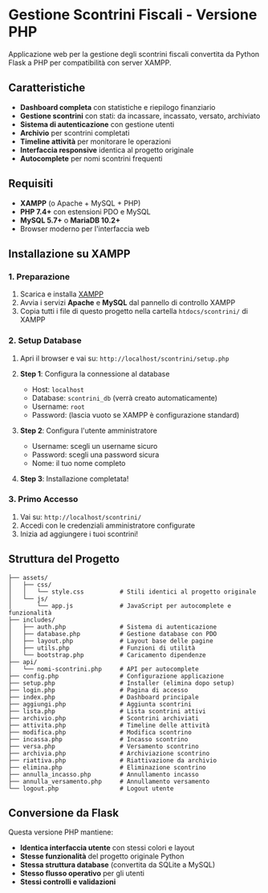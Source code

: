 # Gestione Scontrini Fiscali - Versione PHP

Applicazione web per la gestione degli scontrini fiscali convertita da Python Flask a PHP per compatibilità con server XAMPP.

## Caratteristiche

- **Dashboard completa** con statistiche e riepilogo finanziario
- **Gestione scontrini** con stati: da incassare, incassato, versato, archiviato
- **Sistema di autenticazione** con gestione utenti
- **Archivio** per scontrini completati
- **Timeline attività** per monitorare le operazioni
- **Interfaccia responsive** identica al progetto originale
- **Autocomplete** per nomi scontrini frequenti

## Requisiti

- **XAMPP** (o Apache + MySQL + PHP)
- **PHP 7.4+** con estensioni PDO e MySQL
- **MySQL 5.7+** o **MariaDB 10.2+**
- Browser moderno per l'interfaccia web

## Installazione su XAMPP

### 1. Preparazione

1. Scarica e installa [XAMPP](https://www.apachefriends.org/download.html)
2. Avvia i servizi **Apache** e **MySQL** dal pannello di controllo XAMPP
3. Copia tutti i file di questo progetto nella cartella `htdocs/scontrini/` di XAMPP

### 2. Setup Database

1. Apri il browser e vai su: `http://localhost/scontrini/setup.php`
2. **Step 1**: Configura la connessione al database
   - Host: `localhost`
   - Database: `scontrini_db` (verrà creato automaticamente)
   - Username: `root`
   - Password: (lascia vuoto se XAMPP è configurazione standard)

3. **Step 2**: Configura l'utente amministratore
   - Username: scegli un username sicuro
   - Password: scegli una password sicura
   - Nome: il tuo nome completo

4. **Step 3**: Installazione completata!

### 3. Primo Accesso

1. Vai su: `http://localhost/scontrini/`
2. Accedi con le credenziali amministratore configurate
3. Inizia ad aggiungere i tuoi scontrini!

## Struttura del Progetto

```
├── assets/
│   ├── css/
│   │   └── style.css          # Stili identici al progetto originale
│   └── js/
│       └── app.js             # JavaScript per autocomplete e funzionalità
├── includes/
│   ├── auth.php               # Sistema di autenticazione
│   ├── database.php           # Gestione database con PDO
│   ├── layout.php             # Layout base delle pagine
│   ├── utils.php              # Funzioni di utilità
│   └── bootstrap.php          # Caricamento dipendenze
├── api/
│   └── nomi-scontrini.php     # API per autocomplete
├── config.php                 # Configurazione applicazione
├── setup.php                  # Installer (elimina dopo setup)
├── login.php                  # Pagina di accesso
├── index.php                  # Dashboard principale
├── aggiungi.php               # Aggiunta scontrini
├── lista.php                  # Lista scontrini attivi
├── archivio.php               # Scontrini archiviati
├── attivita.php               # Timeline delle attività
├── modifica.php               # Modifica scontrino
├── incassa.php                # Incasso scontrino
├── versa.php                  # Versamento scontrino
├── archivia.php               # Archiviazione scontrino
├── riattiva.php               # Riattivazione da archivio
├── elimina.php                # Eliminazione scontrino
├── annulla_incasso.php        # Annullamento incasso
├── annulla_versamento.php     # Annullamento versamento
└── logout.php                 # Logout utente
```

## Conversione da Flask

Questa versione PHP mantiene:
- **Identica interfaccia utente** con stessi colori e layout
- **Stesse funzionalità** del progetto originale Python
- **Stessa struttura database** (convertita da SQLite a MySQL)
- **Stesso flusso operativo** per gli utenti
- **Stessi controlli e validazioni**
